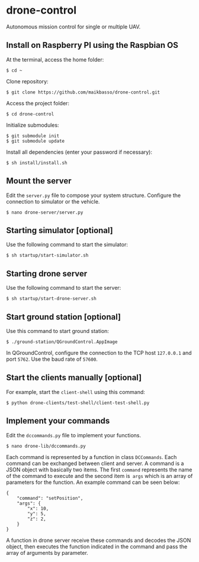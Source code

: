# drone-control
Autonomous mission control for single or multiple UAV.

## Install on Raspberry PI using the Raspbian OS
At the terminal, access the home folder:
```
$ cd ~
```
Clone repository:
```
$ git clone https://github.com/maikbasso/drone-control.git
```
Access the project folder:
```
$ cd drone-control
```
Initialize submodules:
```
$ git submodule init
$ git submodule update
```
Install all dependencies (enter your password if necessary):
```
$ sh install/install.sh
```

## Mount the server
Edit the `server.py` file to compose your system structure. Configure the connection to simulator or the vehicle.
```
$ nano drone-server/server.py
```

## Starting simulator [optional]
Use the following command to start the simulator:
```
$ sh startup/start-simulator.sh
```

## Starting drone server
Use the following command to start the server:
```
$ sh startup/start-drone-server.sh
```

## Start ground station [optional]
Use this command to start ground station:
```
$ ./ground-station/QGroundControl.AppImage
```
In QGroundControl, configure the connection to the TCP host `127.0.0.1` and port `5762`. Use the baud rate of `57600`.

## Start the clients manually [optional]
For example, start the `client-shell` using this command:
```
$ python drone-clients/test-shell/client-test-shell.py
```

## Implement your commands
Edit the `dccommands.py` file to implement your functions.
```
$ nano drone-lib/dccommands.py
```
Each command is represented by a function in class `DCCommands`. Each command can be exchanged between client and server. A command is a JSON object with basically two items. The first `command` represents the name of the command to execute and the second item is` args` which is an array of parameters for the function.
An example command can be seen below:
```
{
    "command": "setPosition",
    "args": {
        "x": 10,
        "y": 5,
        "z": 2,
    }
}
```
A function in drone server receive these commands and decodes the JSON object, then executes the function indicated in the command and pass the array of arguments by parameter.